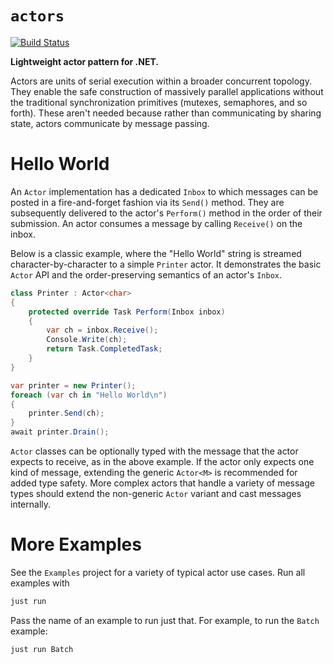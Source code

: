 `actors`
===
[![Build Status](https://img.shields.io/github/actions/workflow/status/kindredgroup/actors/dotnet.yml?branch=master&style=flat-square&logo=github)](https://github.com/kindredgroup/actors/actions/workflows/dotnet.yml)

**Lightweight actor pattern for .NET.**

Actors are units of serial execution within a broader concurrent topology. They enable the safe construction of massively parallel applications without the traditional synchronization primitives (mutexes, semaphores, and so forth). These aren't needed because rather than communicating by sharing state, actors communicate by message passing.

# Hello World
An `Actor` implementation has a dedicated `Inbox` to which messages can be posted in a fire-and-forget fashion via its `Send()` method. They are subsequently delivered to the actor's `Perform()` method in the order of their submission. An actor consumes a message by calling `Receive()` on the inbox.

Below is a classic example, where the "Hello World" string is streamed character-by-character to a simple `Printer` actor. It demonstrates the basic `Actor` API and the order-preserving semantics of an actor's `Inbox`.

```csharp
class Printer : Actor<char>
{
    protected override Task Perform(Inbox inbox)
    {
        var ch = inbox.Receive();
        Console.Write(ch);
        return Task.CompletedTask;
    }
}

var printer = new Printer();
foreach (var ch in "Hello World\n")
{
    printer.Send(ch);
}
await printer.Drain();
```

`Actor` classes can be optionally typed with the message that the actor expects to receive, as in the above example. If the actor only expects one kind of message, extending the generic `Actor<M>` is recommended for added type safety. More complex actors that handle a variety of message types should extend the non-generic `Actor` variant and cast messages internally. 

# More Examples
See the `Examples` project for a variety of typical actor use cases. Run all examples with

```sh
just run
```

Pass the name of an example to run just that. For example, to run the `Batch` example:

```sh
just run Batch
```
